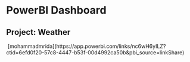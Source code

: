 # PowerBI Dashboard
## Project: Weather
 
<object data="dashboard_weather_data2.pdf" width="1000" height="1000" type='application/pdf'/>
<a href="/PowerBI_Dashboard--Weather/dashboard_weather_data2.pdf" class="image fit"><img src="images/marr_pic.jpg" alt=""></a>
[mohammadmrida](https://app.powerbi.com/links/nc6wH6yILZ?ctid=6efd0f20-57c8-4447-b53f-00d4992ca50b&pbi_source=linkShare)
